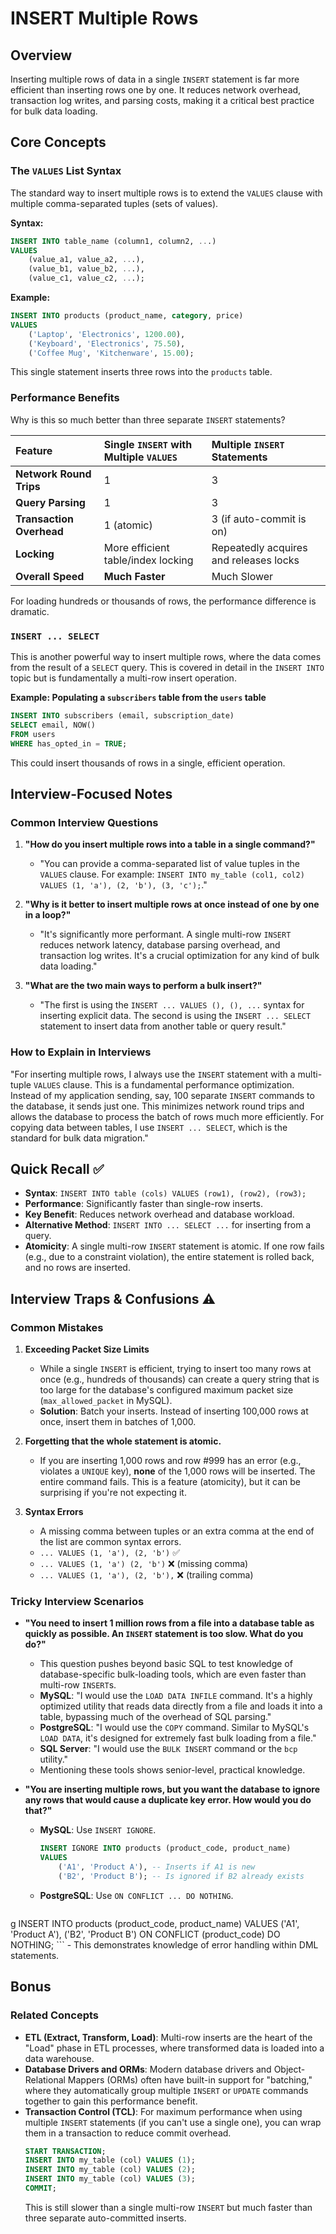 # INSERT Multiple Rows

## Overview
Inserting multiple rows of data in a single `INSERT` statement is far more efficient than inserting rows one by one. It reduces network overhead, transaction log writes, and parsing costs, making it a critical best practice for bulk data loading.

## Core Concepts

### The `VALUES` List Syntax
The standard way to insert multiple rows is to extend the `VALUES` clause with multiple comma-separated tuples (sets of values).

**Syntax:**
```sql
INSERT INTO table_name (column1, column2, ...)
VALUES
    (value_a1, value_a2, ...),
    (value_b1, value_b2, ...),
    (value_c1, value_c2, ...);
```

**Example:**
```sql
INSERT INTO products (product_name, category, price)
VALUES
    ('Laptop', 'Electronics', 1200.00),
    ('Keyboard', 'Electronics', 75.50),
    ('Coffee Mug', 'Kitchenware', 15.00);
```
This single statement inserts three rows into the `products` table.

### Performance Benefits
Why is this so much better than three separate `INSERT` statements?

| Feature | Single `INSERT` with Multiple `VALUES` | Multiple `INSERT` Statements |
| :--- | :--- | :--- |
| **Network Round Trips** | 1 | 3 |
| **Query Parsing** | 1 | 3 |
| **Transaction Overhead** | 1 (atomic) | 3 (if auto-commit is on) |
| **Locking** | More efficient table/index locking | Repeatedly acquires and releases locks |
| **Overall Speed** | **Much Faster** | Much Slower |

For loading hundreds or thousands of rows, the performance difference is dramatic.

### `INSERT ... SELECT`
This is another powerful way to insert multiple rows, where the data comes from the result of a `SELECT` query. This is covered in detail in the `INSERT INTO` topic but is fundamentally a multi-row insert operation.

**Example: Populating a `subscribers` table from the `users` table**
```sql
INSERT INTO subscribers (email, subscription_date)
SELECT email, NOW()
FROM users
WHERE has_opted_in = TRUE;
```
This could insert thousands of rows in a single, efficient operation.

## Interview-Focused Notes

### Common Interview Questions

1.  **"How do you insert multiple rows into a table in a single command?"**
    -   "You can provide a comma-separated list of value tuples in the `VALUES` clause. For example: `INSERT INTO my_table (col1, col2) VALUES (1, 'a'), (2, 'b'), (3, 'c');`."

2.  **"Why is it better to insert multiple rows at once instead of one by one in a loop?"**
    -   "It's significantly more performant. A single multi-row `INSERT` reduces network latency, database parsing overhead, and transaction log writes. It's a crucial optimization for any kind of bulk data loading."

3.  **"What are the two main ways to perform a bulk insert?"**
    -   "The first is using the `INSERT ... VALUES (), (), ...` syntax for inserting explicit data. The second is using the `INSERT ... SELECT` statement to insert data from another table or query result."

### How to Explain in Interviews
"For inserting multiple rows, I always use the `INSERT` statement with a multi-tuple `VALUES` clause. This is a fundamental performance optimization. Instead of my application sending, say, 100 separate `INSERT` commands to the database, it sends just one. This minimizes network round trips and allows the database to process the batch of rows much more efficiently. For copying data between tables, I use `INSERT ... SELECT`, which is the standard for bulk data migration."

## Quick Recall ✅

-   **Syntax**: `INSERT INTO table (cols) VALUES (row1), (row2), (row3);`
-   **Performance**: Significantly faster than single-row inserts.
-   **Key Benefit**: Reduces network overhead and database workload.
-   **Alternative Method**: `INSERT INTO ... SELECT ...` for inserting from a query.
-   **Atomicity**: A single multi-row `INSERT` statement is atomic. If one row fails (e.g., due to a constraint violation), the entire statement is rolled back, and no rows are inserted.

## Interview Traps & Confusions ⚠️

### Common Mistakes

1.  **Exceeding Packet Size Limits**
    -   While a single `INSERT` is efficient, trying to insert too many rows at once (e.g., hundreds of thousands) can create a query string that is too large for the database's configured maximum packet size (`max_allowed_packet` in MySQL).
    -   **Solution**: Batch your inserts. Instead of inserting 100,000 rows at once, insert them in batches of 1,000.

2.  **Forgetting that the whole statement is atomic.**
    -   If you are inserting 1,000 rows and row #999 has an error (e.g., violates a `UNIQUE` key), **none** of the 1,000 rows will be inserted. The entire command fails. This is a feature (atomicity), but it can be surprising if you're not expecting it.

3.  **Syntax Errors**
    -   A missing comma between tuples or an extra comma at the end of the list are common syntax errors.
    -   `... VALUES (1, 'a'), (2, 'b')` ✅
    -   `... VALUES (1, 'a') (2, 'b')` ❌ (missing comma)
    -   `... VALUES (1, 'a'), (2, 'b'),` ❌ (trailing comma)

### Tricky Interview Scenarios

-   **"You need to insert 1 million rows from a file into a database table as quickly as possible. An `INSERT` statement is too slow. What do you do?"**
    -   This question pushes beyond basic SQL to test knowledge of database-specific bulk-loading tools, which are even faster than multi-row `INSERT`s.
    -   **MySQL**: "I would use the `LOAD DATA INFILE` command. It's a highly optimized utility that reads data directly from a file and loads it into a table, bypassing much of the overhead of SQL parsing."
    -   **PostgreSQL**: "I would use the `COPY` command. Similar to MySQL's `LOAD DATA`, it's designed for extremely fast bulk loading from a file."
    -   **SQL Server**: "I would use the `BULK INSERT` command or the `bcp` utility."
    -   Mentioning these tools shows senior-level, practical knowledge.

-   **"You are inserting multiple rows, but you want the database to ignore any rows that would cause a duplicate key error. How would you do that?"**
    -   **MySQL**: Use `INSERT IGNORE`.
        ```sql
        INSERT IGNORE INTO products (product_code, product_name)
        VALUES
            ('A1', 'Product A'), -- Inserts if A1 is new
            ('B2', 'Product B'); -- Is ignored if B2 already exists
        ```
    -   **PostgreSQL**: Use `ON CONFLICT ... DO NOTHING`.
        ```sql
g        INSERT INTO products (product_code, product_name)
        VALUES
            ('A1', 'Product A'),
            ('B2', 'Product B')
        ON CONFLICT (product_code) DO NOTHING;
        ```
    -   This demonstrates knowledge of error handling within DML statements.

## Bonus

### Related Concepts
-   **ETL (Extract, Transform, Load)**: Multi-row inserts are the heart of the "Load" phase in ETL processes, where transformed data is loaded into a data warehouse.
-   **Database Drivers and ORMs**: Modern database drivers and Object-Relational Mappers (ORMs) often have built-in support for "batching," where they automatically group multiple `INSERT` or `UPDATE` commands together to gain this performance benefit.
-   **Transaction Control (TCL)**: For maximum performance when using multiple `INSERT` statements (if you can't use a single one), you can wrap them in a transaction to reduce commit overhead.
    ```sql
    START TRANSACTION;
    INSERT INTO my_table (col) VALUES (1);
    INSERT INTO my_table (col) VALUES (2);
    INSERT INTO my_table (col) VALUES (3);
    COMMIT;
    ```
    This is still slower than a single multi-row `INSERT` but much faster than three separate auto-committed inserts.
